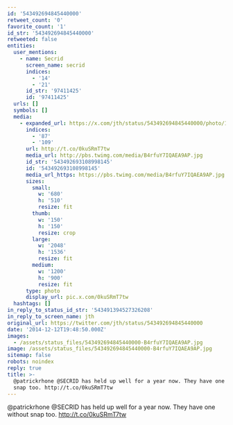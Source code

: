 ```yaml
---
id: '543492694845440000'
retweet_count: '0'
favorite_count: '1'
id_str: '543492694845440000'
retweeted: false
entities:
  user_mentions:
    - name: Secrid
      screen_name: secrid
      indices:
        - '14'
        - '21'
      id_str: '97411425'
      id: '97411425'
  urls: []
  symbols: []
  media:
    - expanded_url: https://x.com/jth/status/543492694845440000/photo/1
      indices:
        - '87'
        - '109'
      url: http://t.co/0kuSRmT7tw
      media_url: http://pbs.twimg.com/media/B4rfuY7IQAEA9AP.jpg
      id_str: '543492693108998145'
      id: '543492693108998145'
      media_url_https: https://pbs.twimg.com/media/B4rfuY7IQAEA9AP.jpg
      sizes:
        small:
          w: '680'
          h: '510'
          resize: fit
        thumb:
          w: '150'
          h: '150'
          resize: crop
        large:
          w: '2048'
          h: '1536'
          resize: fit
        medium:
          w: '1200'
          h: '900'
          resize: fit
      type: photo
      display_url: pic.x.com/0kuSRmT7tw
  hashtags: []
in_reply_to_status_id_str: '543491394527326208'
in_reply_to_screen_name: jth
original_url: https://twitter.com/jth/status/543492694845440000
date: '2014-12-12T19:48:50.000Z'
images:
  - /assets/status_files/543492694845440000-B4rfuY7IQAEA9AP.jpg
image: /assets/status_files/543492694845440000-B4rfuY7IQAEA9AP.jpg
sitemap: false
robots: noindex
reply: true
title: >-
  @patrickrhone @SECRID has held up well for a year now. They have one without
  snap too. http://t.co/0kuSRmT7tw
---
```


@patrickrhone @SECRID has held up well for a year now. They have one without snap too. http://t.co/0kuSRmT7tw
